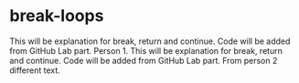 # break-loops
This will be explanation for break, return and continue. Code will be added from GitHub Lab part. Person 1.
This will be explanation for break, return and continue. Code will be added from GitHub Lab part. From person 2 different text.

